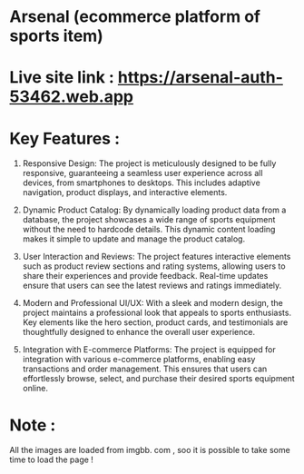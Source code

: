 # Arsenal (ecommerce platform of sports item)
# Live site link : https://arsenal-auth-53462.web.app

# Key Features :
1. Responsive Design: 
The project is meticulously designed to be fully responsive, guaranteeing a seamless user experience across all devices, from smartphones to desktops. This includes adaptive navigation, product displays, and interactive elements.

2. Dynamic Product Catalog:
By dynamically loading product data from a database, the project showcases a wide range of sports equipment without the need to hardcode details. This dynamic content loading makes it simple to update and manage the product catalog.

3. User Interaction and Reviews: 
The project features interactive elements such as product review sections and rating systems, allowing users to share their experiences and provide feedback. Real-time updates ensure that users can see the latest reviews and ratings immediately.

4. Modern and Professional UI/UX: 
With a sleek and modern design, the project maintains a professional look that appeals to sports enthusiasts. Key elements like the hero section, product cards, and testimonials are thoughtfully designed to enhance the overall user experience.

5. Integration with E-commerce Platforms: 
The project is equipped for integration with various e-commerce platforms, enabling easy transactions and order management. This ensures that users can effortlessly browse, select, and purchase their desired sports equipment online.

# Note : 
All the images are loaded from imgbb. com  , soo it is possible to take some time to load the page !